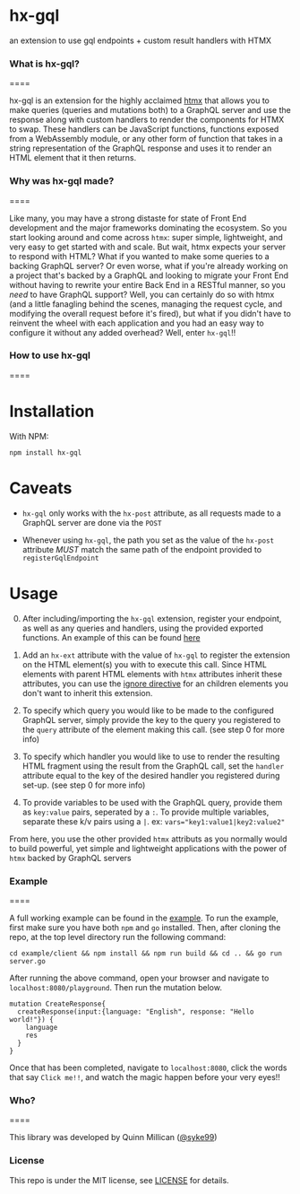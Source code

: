 # hx-gql
an extension to use gql endpoints + custom result handlers with HTMX

### What is hx-gql?
====

hx-gql is an extension for the highly acclaimed [htmx](https://github.com/bigskysoftware/htmx) that allows you to make queries (queries and mutations both) to a GraphQL server and use the response along with custom handlers to render the components for HTMX to swap. These handlers can be JavaScript functions, functions exposed from a WebAssembly module, or any other form of function that takes in a string representation of the GraphQL response and uses it to render an HTML element that it then returns.

### Why was hx-gql made?
====

Like many, you may have a strong distaste for state of Front End development and the major frameworks dominating the ecosystem. So you start looking around and come across `htmx`: super simple, lightweight, and very easy to get started with and scale. But wait, htmx expects your server to respond with HTML? What if you wanted to make some queries to a backing GraphQL server? Or even worse, what if you're already working on a project that's backed by a GraphQL and looking to migrate your Front End without having to rewrite your entire Back End in a RESTful manner, so you _need_ to have GraphQL support? Well, you can certainly do so with htmx (and a little fanagling behind the scenes, managing the request cycle, and modifying the overall request before it's fired), but what if you didn't have to reinvent the wheel with each application and you had an easy way to configure it without any added overhead? Well, enter `hx-gql`!!

### How to use hx-gql
====

# Installation

With NPM:

```
npm install hx-gql
```

# Caveats

* `hx-gql` only works with the `hx-post` attribute, as all requests made to a GraphQL server are done via the `POST`

* Whenever using `hx-gql`, the path you set as the value of the `hx-post` attribute *MUST* match the same path of the endpoint provided to `registerGqlEndpoint`

# Usage

0. After including/importing the `hx-gql` extension, register your endpoint, as well as any queries and handlers, using the provided exported functions. An example of this can be found [here](https://github.com/syke99/hx-gql/blob/main/example/client/src/app.js)

1. Add an `hx-ext` attribute with the value of `hx-gql` to register the extension on the HTML element(s) you with to execute this call. Since HTML elements with parent HTML elements with `htmx` attributes inherit these attributes, you can use the [ignore directive](https://htmx.org/extensions/#ignoring) for an children elements you don't want to inherit this extension.

2. To specify which query you would like to be made to the configured GraphQL server, simply provide the key to the query you registered to the `query` attribute of the element making this call. (see step 0 for more info)

3. To specify which handler you would like to use to render the resulting HTML fragment using the result from the GraphQL call, set the `handler` attribute equal to the key of the desired handler you registered during set-up. (see step 0 for more info)

4. To provide variables to be used with the GraphQL query, provide them as `key:value` pairs, seperated by a `:`. To provide multiple variables, separate these k/v pairs using a `|`. ex: `vars="key1:value1|key2:value2"`

From here, you use the other provided `htmx` attributs as you normally would to build powerful, yet simple and lightweight applications with the power of `htmx` backed by GraphQL servers

### Example
====

A full working example can be found in the [example](directory). To run the example, first make sure you have both `npm` and `go` installed. Then, after cloning the repo, at the top level directory run the following command:

```
cd example/client && npm install && npm run build && cd .. && go run server.go
```

After running the above command, open your browser and navigate to `localhost:8080/playground`. Then run the mutation below.

```
mutation CreateResponse{
  createResponse(input:{language: "English", response: "Hello world!"}) {
    language
    res
  }
}
```

Once that has been completed, navigate to `localhost:8080`, click the words that say `Click me!!`, and watch the magic happen before your very eyes!!

### Who?
====

This library was developed by Quinn Millican ([@syke99](https://github.com/syke99))


### License

This repo is under the MIT license, see [LICENSE](../LICENSE) for details.
